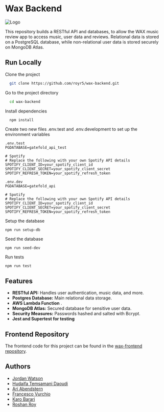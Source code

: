 # Wax Backend

![Logo](https://github.com/royr5/gatefold-frontend/assets/73461138/bb83783d-7c4d-401c-9020-c36937333ad8)

This repository builds a RESTful API and databases, to allow the WAX music review app to access music, user data and reviews. Relational data is stored on a PostgreSQL database, while non-relational user data is stored securely on MongoDB Atlas.

## Run Locally

Clone the project

```bash
  git clone https://github.com/royr5/wax-backend.git
```

Go to the project directory

```bash
  cd wax-backend
```

Install dependencies

```bash
  npm install
```

Create two new files .env.test and .env.development to set up the environment variables

```
.env.test
PGDATABASE=gatefold_api_test

# Spotify
# Replace the following with your own Spotify API details
SPOTIFY_CLIENT_ID=your_spotify_client_id
SPOTIFY_CLIENT_SECRET=your_spotify_client_secret
SPOTIFY_REFRESH_TOKEN=your_spotify_refresh_token
```

```
.env.dev
PGDATABASE=gatefold_api

# Spotify
# Replace the following with your own Spotify API details
SPOTIFY_CLIENT_ID=your_spotify_client_id
SPOTIFY_CLIENT_SECRET=your_spotify_client_secret
SPOTIFY_REFRESH_TOKEN=your_spotify_refresh_token
```

Setup the database

```
npm run setup-db
```

Seed the database

```
npm run seed-dev
```

Run tests

```
npm run test
```

## Features

- **RESTful API:** Handles user authentication, music data, and more.
- **Postgres Database:** Main relational data storage.
- **AWS Lambda Function** .
- **MongoDB Atlas:** Secured database for sensitive user data.
- **Security Measures:** Passwords hashed and salted with Bcrypt.
- **Jest and Supertest for testing**

## Frontend Repository

The frontend code for this project can be found in the [wax-frontend repository](https://github.com/royr5/wax-frontend).

## Authors

- [Jordan Watson](https://www.linkedin.com/in/jordan-watson-13884aba/)
- [Hudaifa Temsamani Daoudi](https://www.linkedin.com/in/hudaifa-tem/)
- [Ari Abendstern](https://www.linkedin.com/in/ari-abendstern)
- [Francesco Vurchio](https://www.linkedin.com/in/francesco-vurchio/)
- [Karo Barari](https://www.linkedin.com/in/karo-barari-2a0947293/)
- [Roshan Roy](https://uk.linkedin.com/in/roshrr)
